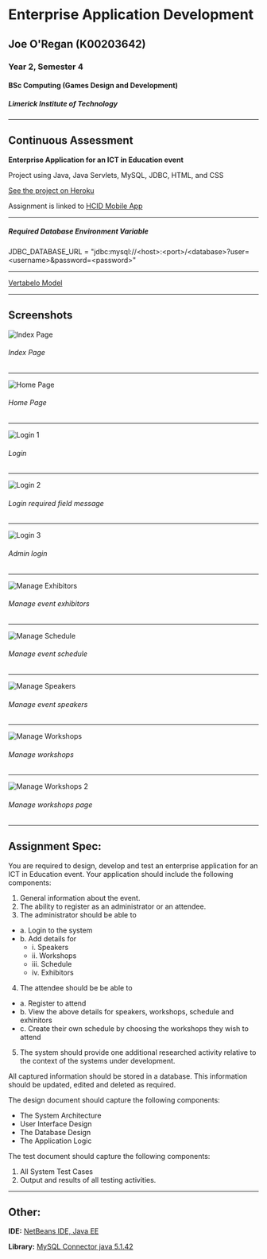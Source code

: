 # Enterprise Application Development
## Joe O'Regan (K00203642)
### Year 2, Semester 4
#### BSc Computing (Games Design and Development)
##### Limerick Institute of Technology

---

## Continuous Assessment

**Enterprise Application for an ICT in Education event**

Project using Java, Java Servlets, MySQL, JDBC, HTML, and CSS

[See the project on Heroku](https://lit-yr2-ead.herokuapp.com/)

Assignment is linked to [HCID Mobile App](https://github.com/joeaoregan/LIT-Yr2-HCID)

---

##### Required Database Environment Variable
JDBC_DATABASE_URL = "jdbc:mysql://\<host>:\<port>/\<database>?user=\<username>&password=\<password>"

---

[Vertabelo Model](https://my.vertabelo.com/public-model-view/W1Wbsm41k1n0fOutJF8i1hnx1KnZJHs80Msmnkl0zlPuO1lRJaBycCSJ3FyBYOhh?x=4765&y=4858&zoom=0.6852)

---

## Screenshots

![Index Page](https://raw.githubusercontent.com/joeaoregan/Yr2-EAD-CA-Project/master/Screenshots/01Index.png "Index Page")
###### Index Page
---
![Home Page](https://raw.githubusercontent.com/joeaoregan/Yr2-EAD-CA-Project/master/Screenshots/02HomePage.png "Home Page")
###### Home Page
---
![Login 1](https://raw.githubusercontent.com/joeaoregan/Yr2-EAD-CA-Project/master/Screenshots/03Login1Home.png "Login 1")
###### Login
---
![Login 2](https://raw.githubusercontent.com/joeaoregan/Yr2-EAD-CA-Project/master/Screenshots/04Login2FieldRequired.png "Login 2")
###### Login required field message
---
![Login 3](https://raw.githubusercontent.com/joeaoregan/Yr2-EAD-CA-Project/master/Screenshots/05Login3Successful.png "Login 3")
###### Admin login
---
![Manage Exhibitors](https://raw.githubusercontent.com/joeaoregan/Yr2-EAD-CA-Project/master/Screenshots/ManageExhibitors4.png "Manage Exhibitors")
###### Manage event exhibitors
---
![Manage Schedule](https://raw.githubusercontent.com/joeaoregan/Yr2-EAD-CA-Project/master/Screenshots/ManageSchedule2.png "Manage Schedule")
###### Manage event schedule
---
![Manage Speakers](https://raw.githubusercontent.com/joeaoregan/Yr2-EAD-CA-Project/master/Screenshots/ManageSpeakers2.png "Manage Speakers")
###### Manage event speakers
---
![Manage Workshops](https://raw.githubusercontent.com/joeaoregan/Yr2-EAD-CA-Project/master/Screenshots/ManageWorkshops2.png "Manage Workshops")
###### Manage workshops
---
![Manage Workshops 2](https://raw.githubusercontent.com/joeaoregan/Yr2-EAD-CA-Project/master/Screenshots/ManageWorkshops4WorkshopsPage.png "Manage Workshops 2")
###### Manage workshops page

---

## Assignment Spec:

You are required to design, develop and test an enterprise application for an ICT in Education event. 
Your application should include the following components:

1.	General information about the event.
2.	The ability to register as an administrator or an attendee.
3.	The administrator should be able to 
  - a.	Login to the system
  - b.	Add details for
    - i.	Speakers
    - ii.	Workshops
    - iii.	Schedule
    - iv.	Exhibitors
4.	The attendee should be be able to 
  - a.	Register to attend
  - b.	View the above details for speakers, workshops, schedule and exhinitors
  - c.	Create their own schedule by choosing the workshops they wish to attend
5.	The system should provide one additional researched activity relative to the context of the systems under development.

All captured information should be stored in a database.  This information should be updated, edited and deleted as required.  

The design document should capture the following components:

* The System Architecture
* User Interface Design
* The Database Design
* The Application Logic 

The test document should capture the following components:

1.	All System Test Cases
2.	Output and results of all testing activities.

---

## Other:

**IDE:** [NetBeans IDE, Java EE](https://netbeans.org/downloads/start.html?platform=windows&lang=en&option=javaee)

**Library:** [MySQL Connector java 5.1.42](https://dev.mysql.com/downloads/file/?id=470333)
